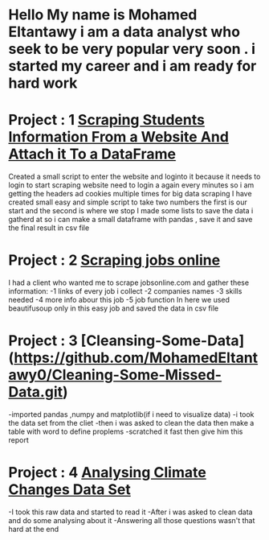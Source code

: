# Hello My name is Mohamed Eltantawy i am a data analyst who seek to be very popular very soon . i started my career and i am ready for hard work

# Project : 1 [Scraping Students Information From a Website And Attach it To a DataFrame](https://github.com/MohamedEltantawy0/students-information-gathering.git)
 Created a small script to enter the website and loginto it because it needs to login to start scraping
 website need to login a again every  minutes so i am getting the headers ad cookies multiple times for big data scraping
 I have created small easy and simple script to take two numbers the first is our start and the second is where we stop
 I made some lists to save the data i gatherd at so i can make a small dataframe with pandas , save it and save the final result in csv file



# Project : 2 [Scraping jobs online](https://github.com/MohamedEltantawy0/Scraping-jobs.git)
I had a client who wanted me to scrape jobsonline.com and gather these information:
-1 links of every job i collect
-2 companies names
-3 skills needed
-4 more info abour this job
-5 job function
In here we used beautifusoup only in this easy job and saved the data in csv file



# Project : 3 [Cleansing-Some-Data] (https://github.com/MohamedEltantawy0/Cleaning-Some-Missed-Data.git)
-imported pandas ,numpy and matplotlib(if i need to visualize data) 
-i took the data set from the cliet 
-then i was asked to clean the data then make a table with word to define proplems
-scratched it fast then give him this report


# Project : 4 [Analysing Climate Changes Data Set](https://github.com/MohamedEltantawy0/Azalyzing-climate-changes.git)
-I took this raw data and started to read it
-After i was asked to clean data and do some analysing about it
-Answering all those questions wasn't that hard at the end

